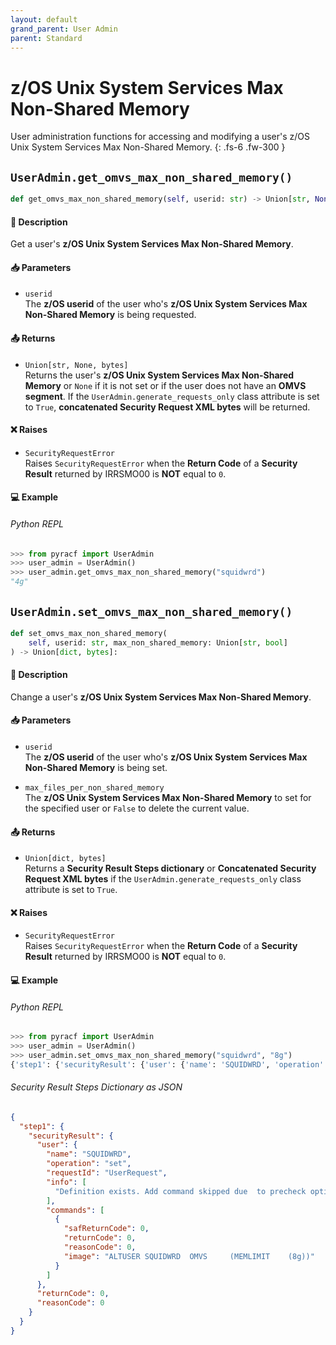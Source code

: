 ```yaml
---
layout: default
grand_parent: User Admin
parent: Standard
---
```


# z/OS Unix System Services Max Non-Shared Memory

User administration functions for accessing and modifying a user's z/OS Unix System Services Max Non-Shared Memory. 
{: .fs-6 .fw-300 }

## `UserAdmin.get_omvs_max_non_shared_memory()`

```python
def get_omvs_max_non_shared_memory(self, userid: str) -> Union[str, None, bytes]:
```

#### 📄 Description

Get a user's **z/OS Unix System Services Max Non-Shared Memory**.

#### 📥 Parameters
* `userid`<br>
  The **z/OS userid** of the user who's **z/OS Unix System Services Max Non-Shared Memory** is being requested.

#### 📤 Returns
* `Union[str, None, bytes]`<br>
  Returns the user's **z/OS Unix System Services Max Non-Shared Memory** or `None` if it is not set or if the user does not have an **OMVS segment**. If the `UserAdmin.generate_requests_only` class attribute is set to `True`, **concatenated Security Request XML bytes** will be returned.

#### ❌ Raises
* `SecurityRequestError`<br>
  Raises `SecurityRequestError` when the **Return Code** of a **Security Result** returned by IRRSMO00 is **NOT** equal to `0`.

#### 💻 Example

###### Python REPL
```python
>>> from pyracf import UserAdmin
>>> user_admin = UserAdmin()
>>> user_admin.get_omvs_max_non_shared_memory("squidwrd")
"4g"
```

## `UserAdmin.set_omvs_max_non_shared_memory()`

```python
def set_omvs_max_non_shared_memory(
    self, userid: str, max_non_shared_memory: Union[str, bool]
) -> Union[dict, bytes]:
```

#### 📄 Description

Change a user's **z/OS Unix System Services Max Non-Shared Memory**.

#### 📥 Parameters
* `userid`<br>
  The **z/OS userid** of the user who's **z/OS Unix System Services Max Non-Shared Memory** is being set.

* `max_files_per_non_shared_memory`<br>
  The **z/OS Unix System Services Max Non-Shared Memory** to set for the specified user or `False` to delete the current value.

#### 📤 Returns
* `Union[dict, bytes]`<br>
  Returns a **Security Result Steps dictionary** or **Concatenated Security Request XML bytes** if the `UserAdmin.generate_requests_only` class attribute is set to `True`.

#### ❌ Raises
* `SecurityRequestError`<br>
  Raises `SecurityRequestError` when the **Return Code** of a **Security Result** returned by IRRSMO00 is **NOT** equal to `0`.

#### 💻 Example

###### Python REPL
```python
>>> from pyracf import UserAdmin
>>> user_admin = UserAdmin()
>>> user_admin.set_omvs_max_non_shared_memory("squidwrd", "8g")
{'step1': {'securityResult': {'user': {'name': 'SQUIDWRD', 'operation': 'set', 'requestId': 'UserRequest', 'info': ['Definition exists. Add command skipped due  to precheck option'], 'commands': [{'safReturnCode': 0, 'returnCode': 0, 'reasonCode': 0, 'image': 'ALTUSER SQUIDWRD  OMVS     (MEMLIMIT    (8g))'}]}, 'returnCode': 0, 'reasonCode': 0}}}
```

###### Security Result Steps Dictionary as JSON
```json
{
  "step1": {
    "securityResult": {
      "user": {
        "name": "SQUIDWRD",
        "operation": "set",
        "requestId": "UserRequest",
        "info": [
          "Definition exists. Add command skipped due  to precheck option"
        ],
        "commands": [
          {
            "safReturnCode": 0,
            "returnCode": 0,
            "reasonCode": 0,
            "image": "ALTUSER SQUIDWRD  OMVS     (MEMLIMIT    (8g))"
          }
        ]
      },
      "returnCode": 0,
      "reasonCode": 0
    }
  }
}
```